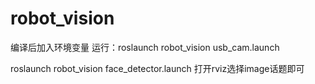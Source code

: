 # robot_vision
编译后加入环境变量
运行：roslaunch robot_vision usb_cam.launch

roslaunch robot_vision face_detector.launch
打开rviz选择image话题即可
